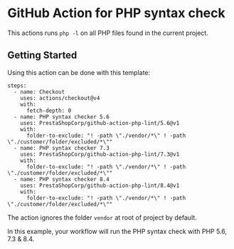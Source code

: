 # GitHub Action for PHP syntax check

This actions runs `php -l` on all PHP files found in the current project.

## Getting Started

Using this action can be done with this template:

```
steps:
  - name: Checkout
    uses: actions/checkout@v4
    with:
      fetch-depth: 0
  - name: PHP syntax checker 5.6
    uses: PrestaShopCorp/github-action-php-lint/5.6@v1
    with:
      folder-to-exclude: "! -path \"./vendor/*\" ! -path \"./customer/folder/excluded/*\""
  - name: PHP syntax checker 7.3
    uses: PrestaShopCorp/github-action-php-lint/7.3@v1
    with:
      folder-to-exclude: "! -path \"./vendor/*\" ! -path \"./customer/folder/excluded/*\""
  - name: PHP syntax checker 8.4
    uses: PrestaShopCorp/github-action-php-lint/8.4@v1
    with:
      folder-to-exclude: "! -path \"./vendor/*\" ! -path \"./customer/folder/excluded/*\""
```

The action ignores the folder `vendor` at root of project by default.

In this example, your workflow will run the PHP syntax check with PHP 5.6, 7.3 & 8.4.
